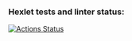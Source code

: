 ### Hexlet tests and linter status:
[![Actions Status](https://github.com/TheForster585/frontend-project-lvl1/workflows/hexlet-check/badge.svg)](https://github.com/TheForster585/frontend-project-lvl1/actions)